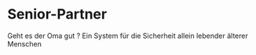 # Senior-Partner
Geht es der Oma gut ? Ein System für die Sicherheit allein lebender älterer Menschen
